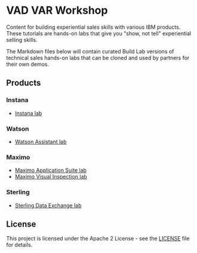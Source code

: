 # VAD VAR Workshop

Content for building experiential sales skills with various IBM products. These tutorials are hands-on labs that give you "show, not tell" experiential selling skills.

The Markdown files below will contain curated Build Lab versions of technical sales hands-on labs that can be cloned and used by partners for their own demos.

## Products

### Instana

- [Instana lab](Instana/README.md)

### Watson

- [Watson Assistant lab](Watson/README.md)

### Maximo

- [Maximo Application Suite lab](Maximo/README.md)
- [Maximo Visual Inspection lab](Maximo/README.md)

### Sterling

- [Sterling Data Exchange lab](Sterling/READMEE.md)

## License

This project is licensed under the Apache 2 License - see the [LICENSE](LICENSE) file for details.
